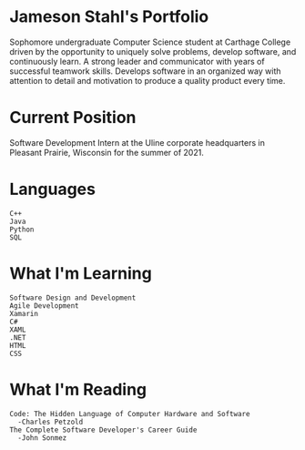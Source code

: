 # Jameson Stahl's Portfolio
Sophomore undergraduate Computer Science student at Carthage College driven by the opportunity to uniquely solve problems, develop software, and continuously learn. A strong leader and communicator with years of successful teamwork skills. Develops software in an organized way with attention to detail and motivation to produce a quality product every time.

# Current Position
Software Development Intern at the Uline corporate headquarters in Pleasant Prairie, Wisconsin for the summer of 2021.

# Languages
```
C++
Java
Python
SQL
```

# What I'm Learning
```
Software Design and Development
Agile Development
Xamarin
C#
XAML
.NET
HTML
CSS
```

# What I'm Reading
```
Code: The Hidden Language of Computer Hardware and Software
  -Charles Petzold
The Complete Software Developer's Career Guide
  -John Sonmez
```
